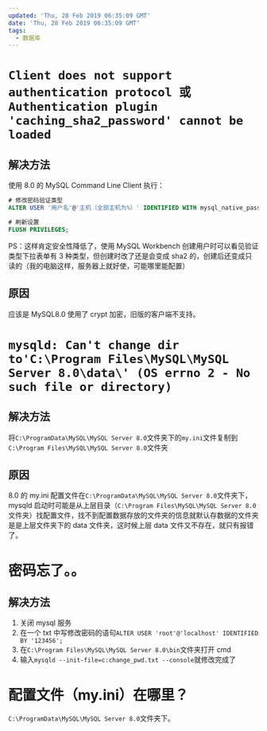 ```yaml
---
updated: 'Thu, 28 Feb 2019 06:35:09 GMT'
date: 'Thu, 28 Feb 2019 06:35:09 GMT'
tags:
  - 数据库
---
```


# `Client does not support authentication protocol 或 Authentication plugin 'caching_sha2_password' cannot be loaded`

## 解决方法

使用 8.0 的 MySQL Command Line Client 执行：

```sql
# 修改密码验证类型
ALTER USER '用户名'@'主机（全部主机为%）' IDENTIFIED WITH mysql_native_password BY '密码';

# 刷新设置
FLUSH PRIVILEGES;
```

PS：这样肯定安全性降低了，使用 MySQL Workbench 创建用户时可以看见验证类型下拉表单有 3 种类型，但创建时改了还是会变成 sha2 的，创建后还变成只读的（我的电脑这样，服务器上就好使，可能哪里能配置）

## 原因

应该是 MySQL8.0 使用了 crypt 加密，旧版的客户端不支持。

# `mysqld: Can't change dir to'C:\Program Files\MySQL\MySQL Server 8.0\data\' (OS errno 2 - No such file or directory)`

## 解决方法

将`C:\ProgramData\MySQL\MySQL Server 8.0`文件夹下的`my.ini`文件复制到`C:\Program Files\MySQL\MySQL Server 8.0`文件夹

## 原因

8.0 的 my.ini 配置文件在`C:\ProgramData\MySQL\MySQL Server 8.0`文件夹下，mysqld 启动时可能是从上层目录（`C:\Program Files\MySQL\MySQL Server 8.0`文件夹）找配置文件，找不到配置数据存放的文件夹的信息就默认存数据的文件夹是是上层文件夹下的 data 文件夹，这时候上层 data 文件又不存在，就只有报错了。

# 密码忘了。。

## 解决方法

1.  关闭 mysql 服务
2.  在一个 txt 中写修改密码的语句`ALTER USER 'root'@'localhost' IDENTIFIED BY '123456';`
3.  在`C:\Program Files\MySQL\MySQL Server 8.0\bin`文件夹打开 cmd
4.  输入`mysqld --init-file=c:change_pwd.txt --console`就修改完成了

# 配置文件（my.ini）在哪里？

`C:\ProgramData\MySQL\MySQL Server 8.0`文件夹下。
